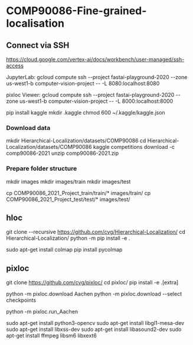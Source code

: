 # COMP90086-Fine-grained-localisation

## Connect via SSH

https://cloud.google.com/vertex-ai/docs/workbench/user-managed/ssh-access

JupyterLab:
gcloud compute ssh --project fastai-playground-2020 --zone us-west1-b computer-vision-project -- -L 8080:localhost:8080

pixloc Viewer:
gcloud compute ssh --project fastai-playground-2020 --zone us-west1-b computer-vision-project -- -L 8000:localhost:8000


pip install kaggle
mkdir .kaggle
chmod 600 ~/.kaggle/kaggle.json


### Download data
mkdir Hierarchical-Localization/datasets/COMP90086
cd Hierarchical-Localization/datasets/COMP90086
kaggle competitions download -c comp90086-2021
unzip comp90086-2021.zip

### Prepare folder structure
mkdir images
mkdir images/train
mkdir images/test

cp COMP90086_2021_Project_train/train/* images/train/
cp COMP90086_2021_Project_test/test/* images/test/

## hloc

git clone --recursive https://github.com/cvg/Hierarchical-Localization/
cd Hierarchical-Localization/
python -m pip install -e .

sudo apt-get install colmap
pip install pycolmap




## pixloc

git clone https://github.com/cvg/pixloc/
cd pixloc/
pip install -e .[extra]

python -m pixloc.download Aachen
python -m pixloc.download --select checkpoints 

python -m pixloc.run_Aachen






sudo apt-get install python3-opencv
sudo apt-get install libgl1-mesa-dev
sudo apt-get install libxss-dev
sudo apt-get install libasound2-dev
sudo apt-get install ffmpeg libsm6 libxext6